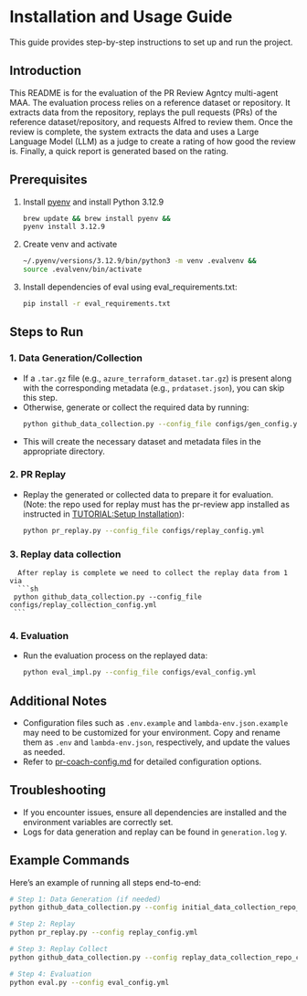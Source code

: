 # Installation and Usage Guide

This guide provides step-by-step instructions to set up and run the project.

## Introduction

This README is for the evaluation of the PR Review Agntcy multi-agent MAA. The evaluation process relies on a reference dataset or repository. It extracts data from the repository, replays the pull requests (PRs) of the reference dataset/repository, and requests Alfred to review them. Once the review is complete, the system extracts the data and uses a Large Language Model (LLM) as a judge to create a rating of how good the review is. Finally, a quick report is generated based on the rating.

## Prerequisites

1. Install [pyenv](https://github.com/pyenv/pyenv?tab=readme-ov-file#installation) and install Python 3.12.9
   ```bash
   brew update && brew install pyenv &&
   pyenv install 3.12.9

2. Create venv and activate
   ```bash
   ~/.pyenv/versions/3.12.9/bin/python3 -m venv .evalvenv &&
   source .evalvenv/bin/activate
   ```
3. Install dependencies of eval using eval_requirements.txt:

   ```sh
   pip install -r eval_requirements.txt
   ```

## Steps to Run

### 1. Data Generation/Collection
   - If a `.tar.gz` file (e.g., `azure_terraform_dataset.tar.gz`) is present along with the corresponding metadata (e.g., `prdataset.json`), you can skip this step.
   - Otherwise, generate or collect the required data by running:
     ```sh
     python github_data_collection.py --config_file configs/gen_config.yml
     ```
   - This will create the necessary dataset and metadata files in the appropriate directory.

### 2. PR Replay
   - Replay the generated or collected data to prepare it for evaluation. (Note: the repo used for replay must has the pr-review app installed as instructed in [TUTORIAL:Setup Installation](../TUTORIAL.md)):
     ```sh
     python pr_replay.py --config_file configs/replay_config.yml
     ```
### 3. Replay data collection
      After replay is complete we need to collect the replay data from 1 via
      ```sh
     python github_data_collection.py --config_file configs/replay_collection_config.yml
     ```
### 4. Evaluation
   - Run the evaluation process on the replayed data:
     ```sh
     python eval_impl.py --config_file configs/eval_config.yml
     ```

## Additional Notes

- Configuration files such as `.env.example` and `lambda-env.json.example` may need to be customized for your environment. Copy and rename them as `.env` and `lambda-env.json`, respectively, and update the values as needed.
- Refer to [pr-coach-config.md](../pr-coach-config.md) for detailed configuration options.

## Troubleshooting

- If you encounter issues, ensure all dependencies are installed and the environment variables are correctly set.
- Logs for data generation and replay can be found in `generation.log` y.

## Example Commands

Here’s an example of running all steps end-to-end:
```sh
# Step 1: Data Generation (if needed)
python github_data_collection.py --config initial_data_collection_repo_config.yml

# Step 2: Replay
python pr_replay.py --config replay_config.yml

# Step 3: Replay Collect
python github_data_collection.py --config replay_data_collection_repo_config.yml

# Step 4: Evaluation
python eval.py --config eval_config.yml
```
